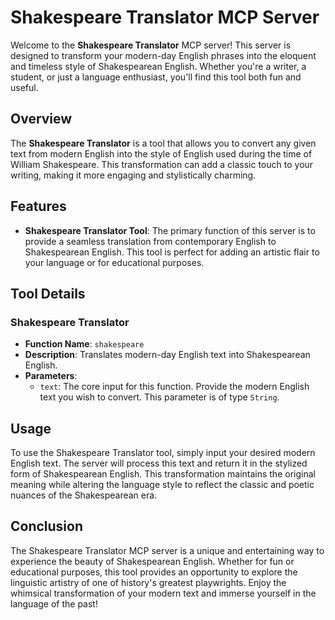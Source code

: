 # Shakespeare Translator MCP Server

Welcome to the **Shakespeare Translator** MCP server! This server is designed to transform your modern-day English phrases into the eloquent and timeless style of Shakespearean English. Whether you're a writer, a student, or just a language enthusiast, you'll find this tool both fun and useful.

## Overview

The **Shakespeare Translator** is a tool that allows you to convert any given text from modern English into the style of English used during the time of William Shakespeare. This transformation can add a classic touch to your writing, making it more engaging and stylistically charming.

## Features

- **Shakespeare Translator Tool**: The primary function of this server is to provide a seamless translation from contemporary English to Shakespearean English. This tool is perfect for adding an artistic flair to your language or for educational purposes.

## Tool Details

### Shakespeare Translator

- **Function Name**: `shakespeare`
- **Description**: Translates modern-day English text into Shakespearean English.
- **Parameters**:
  - `text`: The core input for this function. Provide the modern English text you wish to convert. This parameter is of type `String`.

## Usage

To use the Shakespeare Translator tool, simply input your desired modern English text. The server will process this text and return it in the stylized form of Shakespearean English. This transformation maintains the original meaning while altering the language style to reflect the classic and poetic nuances of the Shakespearean era.

## Conclusion

The Shakespeare Translator MCP server is a unique and entertaining way to experience the beauty of Shakespearean English. Whether for fun or educational purposes, this tool provides an opportunity to explore the linguistic artistry of one of history's greatest playwrights. Enjoy the whimsical transformation of your modern text and immerse yourself in the language of the past!